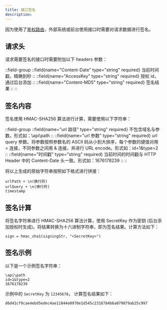 ```yaml
---
title: 接口签名
description:
---
```


因为使用了[鉴权路由](/php/api/route#路由鉴权)，外部系统或前台使用接口时需要对请求数据进行签名。

## 请求头

请求需要签名的接口时需要附加以下 headers 参数：


::field-group
::field{name="Content-Date" type="string" required}
当前时间戳，精确到秒
::
::field{name="AccessKey" type="string" required}
授权 id，通过后台添加
::
::field{name="Content-MD5" type="string" required}
签名结果
::
::

## 签名内容

签名使用 HMAC-SHA256 算法进行计算，需要使用以下字符串：



::field-group
::field{name="url 路径" type="string" required}
不包含域名与参数。形式如：\api\path
::
::field{name="url 参数" type="string" required}
url query 参数。将参数按照参数名的 ASCII 码从小到大排序，每个参数的键值对用 = 连接，不同参数之间用 & 连接，并进行 URL encode。形式如：id=1&type=2
::
::field{name="时间戳" type="string" required}
当前时间的时间戳与 HTTP Header 中的 Content-Date 头一致。形式如：1676178239
::
::


将以上生成的原始字符串按照如下格式进行拼接：

```shell
urlPath + \n(换行符)
urlQuery + \n(换行符)
timestamp
```

## 签名计算

将签名字符串进行 HMAC-SHA256 算法计算，使用 SecretKey 作为密钥 (后台添加授权时生成)。将结果转换为十六进制字符串，即为签名结果。计算方法如下：

```shell
sign = hmac_sha1(signingStr, "<SecretKey>")
```

## 签名示例

以下是一个示例签名字符串：

```shell
\api\path
id=1&type=2
1676178239
```

示例中的 `SecretKey` 为 `12345678`， 计算签名结果如下：

```
d6d41cf9cae4ebd5edec4ae11844e0970e1d545c2318784b6a079079ab25c997
```